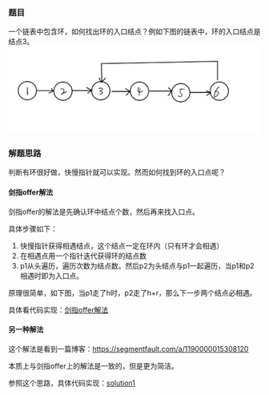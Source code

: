 ### 题目

一个链表中包含环，如何找出环的入口结点？例如下图的链表中，环的入口结点是结点3。
![list](list.png)

### 解题思路
判断有环很好做，快慢指针就可以实现。然而如何找到环的入口点呢？
#### 剑指offer解法
剑指offer的解法是先确认环中结点个数，然后再来找入口点。

具体步骤如下：
1. 快慢指针获得相遇结点，这个结点一定在环内（只有环才会相遇）
2. 在相遇点用一个指针迭代获得环的结点数
3. p1从头遍历，遍历次数为结点数。然后p2为头结点与p1一起遍历，当p1和p2相遇时即为入口点。

原理很简单，如下图，当p1走了h时，p2走了h+r，那么下一步两个结点必相遇。

具体看代码实现：[剑指offer解法](solution.py)

#### 另一种解法

这个解法是看到一篇博客：https://segmentfault.com/a/1190000015308120

本质上与剑指offer上的解法是一致的，但是更为简洁。

参照这个思路，具体代码实现：[solution1](solution1.py)

